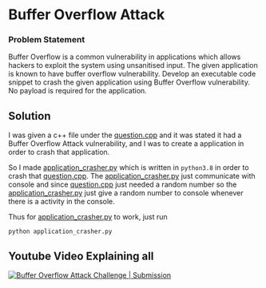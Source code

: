 # Buffer Overflow Attack
### Problem Statement
Buffer Overflow is a common vulnerability in applications which allows hackers to exploit the system using unsanitised input. The given application is known to have buffer overflow vulnerability. Develop an executable code snippet to crash the given application using Buffer Overflow vulnerability. No payload is required for the application.

## Solution
I was given a c++ file under the [question.cpp](https://github.com/Sainya-Ranakshetram-Submission/Buffer-Overflow-Attack/blob/master/question.cpp) and it was stated it had a Buffer Overflow Attack vulnerability, and I was to create a application in order to crash that application.

So I made [application_crasher.py](https://github.com/Sainya-Ranakshetram-Submission/Buffer-Overflow-Attack/blob/master/application_crasher.py) which is written in `python3.8` in order to crash that [question.cpp](https://github.com/Sainya-Ranakshetram-Submission/Buffer-Overflow-Attack/blob/master/question.cpp).
The [application_crasher.py](https://github.com/Sainya-Ranakshetram-Submission/Buffer-Overflow-Attack/blob/master/application_crasher.py) just communicate with console and since [question.cpp](https://github.com/Sainya-Ranakshetram-Submission/Buffer-Overflow-Attack/blob/master/question.cpp) just needed a random number so the [application_crasher.py](https://github.com/Sainya-Ranakshetram-Submission/Buffer-Overflow-Attack/blob/master/application_crasher.py) just give a random number to console whenever there is a activity in the console.

Thus for [application_crasher.py](https://github.com/Sainya-Ranakshetram-Submission/Buffer-Overflow-Attack/blob/master/application_crasher.py) to work, just run
```console
python application_crasher.py
```

## Youtube Video Explaining all

[![Buffer Overflow Attack Challenge | Submission](http://img.youtube.com/vi/_au5GWGmick/0.jpg)](http://www.youtube.com/watch?v=_au5GWGmick "Buffer Overflow Attack | Submission")
